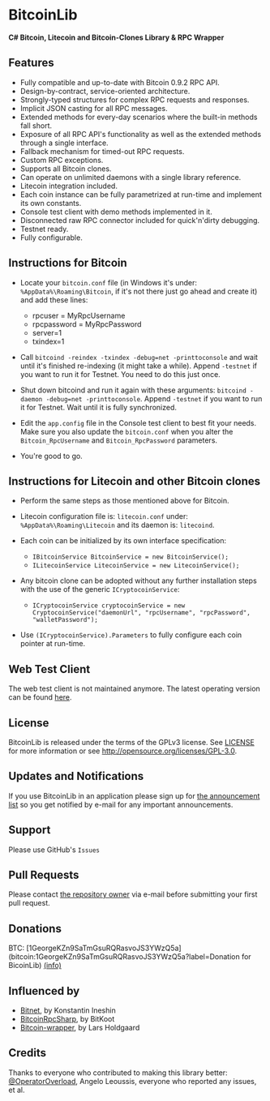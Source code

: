 BitcoinLib
==========

**C# Bitcoin, Litecoin and Bitcoin-Clones Library & RPC Wrapper**

Features
--------

- Fully compatible and up-to-date with Bitcoin 0.9.2 RPC API.
- Design-by-contract, service-oriented architecture.
- Strongly-typed structures for complex RPC requests and responses.
- Implicit JSON casting for all RPC messages.
- Extended methods for every-day scenarios where the built-in methods fall short.
- Exposure of all RPC API's functionality as well as the extended methods through a single interface.
- Fallback mechanism for timed-out RPC requests.
- Custom RPC exceptions.
- Supports all Bitcoin clones.
- Can operate on unlimited daemons with a single library reference.
- Litecoin integration included.
- Each coin instance can be fully parametrized at run-time and implement its own constants.
- Console test client with demo methods implemented in it.
- Disconnected raw RPC connector included for quick'n'dirty debugging.
- Testnet ready.
- Fully configurable.


Instructions for Bitcoin
------------------------

- Locate your `bitcoin.conf` file (in Windows it's under: `%AppData%\Roaming\Bitcoin`, if it's not there just go ahead and create it) and add these lines:
	- rpcuser = MyRpcUsername
	- rpcpassword = MyRpcPassword
	- server=1
	- txindex=1

- Call `bitcoind -reindex -txindex -debug=net -printtoconsole` and wait until it's finished re-indexing (it might take a while). Append `-testnet` if you want to run it for Testnet. You need to do this just once.

- Shut down bitcoind and run it again with these arguments: `bitcoind -daemon -debug=net -printtoconsole`. Append `-testnet` if you want to run it for Testnet. Wait until it is fully synchronized. 

- Edit the `app.config` file in the Console test client to best fit your needs. Make sure you also update the `bitcoin.conf` when you alter the `Bitcoin_RpcUsername` and `Bitcoin_RpcPassword` parameters.

- You're good to go.


Instructions for Litecoin and other Bitcoin clones
--------------------------------------------------

- Perform the same steps as those mentioned above for Bitcoin.

- Litecoin configuration file is: `litecoin.conf` under: `%AppData%\Roaming\Litecoin` and its daemon is: `litecoind`.

- Each coin can be initialized by its own interface specification:
	- `IBitcoinService BitcoinService = new BitcoinService();` 
	- `ILitecoinService LitecoinService = new LitecoinService();` 

- Any bitcoin clone can be adopted without any further installation steps with the use of the generic `ICryptocoinService`:
	- `ICryptocoinService cryptocoinService = new CryptocoinService("daemonUrl", "rpcUsername", "rpcPassword", "walletPassword");`

- Use `(ICryptocoinService).Parameters` to fully configure each coin pointer at run-time. 


Web Test Client
---------------
The web test client is not maintained anymore. The latest operating version can be found [here](https://github.com/GeorgeKimionis/BitcoinLib-TestClient-Web).


License
-------

BitcoinLib is released under the terms of the GPLv3 license. See [LICENSE](LICENSE) for more information or see http://opensource.org/licenses/GPL-3.0.


Updates and Notifications
-------------------------

If you use BitcoinLib in an application please sign up for [the announcement list](http://eepurl.com/Ts2ED) so you get notified by e-mail for any important announcements. 


Support
-------

Please use GitHub's `Issues`


Pull Requests
-------------

Please contact [the repository owner](https://github.com/GeorgeKimionis) via e-mail before submitting your first pull request.


Donations
---------

BTC: [1GeorgeKZn9SaTmGsuRQRasvoJS3YWzQ5a](bitcoin:1GeorgeKZn9SaTmGsuRQRasvoJS3YWzQ5a?label=Donation for BicoinLib) [(info)](https://blockchain.info/address/1GeorgeKZn9SaTmGsuRQRasvoJS3YWzQ5a)


Influenced by
-------------

- [Bitnet](http://bitnet.sourceforge.net), by Konstantin Ineshin
- [BitcoinRpcSharp](https://github.com/BitKoot/BitcoinRpcSharp), by BitKoot 
- [Bitcoin-wrapper](https://github.com/LarsHoldgaard/bitcoin-wrapper), by Lars Holdgaard 


Credits
-------

Thanks to everyone who contributed to making this library better: [@OperatorOverload](https://github.com/OperatorOverload), Angelo Leoussis, everyone who reported any issues, et al.
